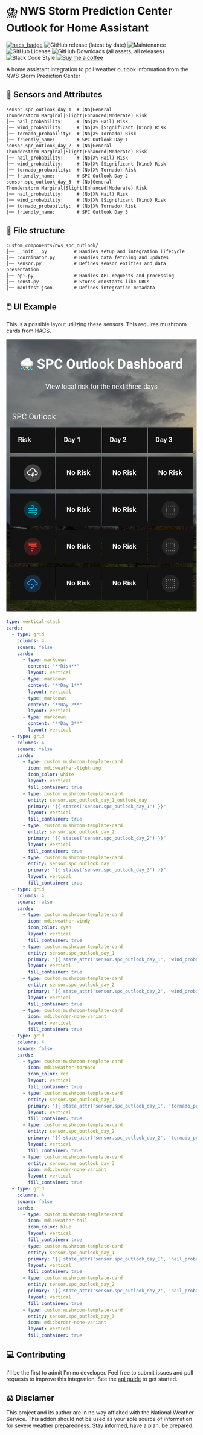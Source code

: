 # ⛈️ NWS Storm Prediction Center Outlook for Home Assistant

[![hacs_badge](https://img.shields.io/badge/HACS-Default-41BDF5.svg?style=for-the-badge)](https://github.com/hacs/integration)
![GitHub release (latest by date)](https://img.shields.io/github/v/release/sedward5/nws_spc_outlook?style=for-the-badge)
![Maintenance](https://img.shields.io/maintenance/yes/2025?style=for-the-badge)
![GitHub License](https://img.shields.io/github/license/sedward5/nws_spc_outlook?style=for-the-badge)
![GitHub Downloads (all assets, all releases)](https://img.shields.io/github/downloads/sedward5/nws_spc_outlook/total?style=for-the-badge)
![Black Code Style](https://img.shields.io/badge/code%20style-black-000000.svg?style=for-the-badge)
[![Buy me a coffee](https://img.shields.io/badge/buy_me_a_coffee-FFDD00?style=for-the-badge&logo=buy-me-a-coffee&logoColor=black)](https://buymeacoffee.com/sedward5)

A home assistant integration to poll weather outlook information from the NWS Storm Prediction Center

## 🔮 Sensors and Attributes

```None
sensor.spc_outlook_day_1  # (No|General Thunderstorm|Marginal|Slight|Enhanced|Moderate) Risk
│── hail_probability:     # (No|X% Hail) Risk
│── wind_probability:     # (No|X% [Significant ]Wind) Risk
│── tornado_probability:  # (No|X% Tornado) Risk
│── friendly_name:        # SPC Outlook Day 1
sensor.spc_outlook_day_2  # (No|General Thunderstorm|Marginal|Slight|Enhanced|Moderate) Risk
│── hail_probability:     # (No|X% Hail) Risk
│── wind_probability:     # (No|X% [Significant ]Wind) Risk
│── tornado_probability:  # (No|X% Tornado) Risk
│── friendly_name:        # SPC Outlook Day 2
sensor.spc_outlook_day_3  # (No|General Thunderstorm|Marginal|Slight|Enhanced|Moderate) Risk
│── hail_probability:     # (No|X% Hail) Risk
│── wind_probability:     # (No|X% [Significant ]Wind) Risk
│── tornado_probability:  # (No|X% Tornado) Risk
│── friendly_name:        # SPC Outlook Day 3
```

## 📁 File structure

```None
custom_components/nws_spc_outlook/
│── __init__.py          # Handles setup and integration lifecycle
│── coordinator.py       # Handles data fetching and updates
│── sensor.py            # Defines sensor entities and data presentation
│── api.py               # Handles API requests and processing
│── const.py             # Stores constants like URLs
│── manifest.json        # Defines integration metadata
```

## 🖱️ UI Example

This is a possible layout utilizing these sensors. This requires mushroom cards from HACS.

![Example Dashboard](spc_dashboard.jpeg)

```yaml
type: vertical-stack
cards:
  - type: grid
    columns: 4
    square: false
    cards:
      - type: markdown
        content: "**Risk**"
        layout: vertical
      - type: markdown
        content: "**Day 1**"
        layout: vertical
      - type: markdown
        content: "**Day 2**"
        layout: vertical
      - type: markdown
        content: "**Day 3**"
        layout: vertical
  - type: grid
    columns: 4
    square: false
    cards:
      - type: custom:mushroom-template-card
        icon: mdi:weather-lightning
        icon_color: white
        layout: vertical
        fill_container: true
      - type: custom:mushroom-template-card
        entity: sensor.spc_outlook_day_1_outlook_day
        primary: "{{ states('sensor.spc_outlook_day_1') }}"
        layout: vertical
        fill_container: true
      - type: custom:mushroom-template-card
        entity: sensor.spc_outlook_day_2
        primary: "{{ states('sensor.spc_outlook_day_2') }}"
        layout: vertical
        fill_container: true
      - type: custom:mushroom-template-card
        entity: sensor.spc_outlook_day_3
        primary: "{{ states('sensor.spc_outlook_day_3') }}"
        layout: vertical
        fill_container: true
  - type: grid
    columns: 4
    square: false
    cards:
      - type: custom:mushroom-template-card
        icon: mdi:weather-windy
        icon_color: cyan
        layout: vertical
        fill_container: true
      - type: custom:mushroom-template-card
        entity: sensor.spc_outlook_day_1
        primary: "{{ state_attr('sensor.spc_outlook_day_1', 'wind_probability') }}"
        layout: vertical
        fill_container: true
      - type: custom:mushroom-template-card
        entity: sensor.spc_outlook_day_2
        primary: "{{ state_attr('sensor.spc_outlook_day_2', 'wind_probability') }}"
        layout: vertical
        fill_container: true
      - type: custom:mushroom-template-card
        icon: mdi:border-none-variant
        layout: vertical
        fill_container: true
  - type: grid
    columns: 4
    square: false
    cards:
      - type: custom:mushroom-template-card
        icon: mdi:weather-tornado
        icon_color: red
        layout: vertical
        fill_container: true
      - type: custom:mushroom-template-card
        entity: sensor.spc_outlook_day_1
        primary: "{{ state_attr('sensor.spc_outlook_day_1', 'tornado_probability') }}"
        layout: vertical
        fill_container: true
      - type: custom:mushroom-template-card
        entity: sensor.spc_outlook_day_2
        primary: "{{ state_attr('sensor.spc_outlook_day_2', 'tornado_probability') }}"
        layout: vertical
        fill_container: true
      - type: custom:mushroom-template-card
        entity: sensor.nws_outlook_day_3
        icon: mdi:border-none-variant
        layout: vertical
        fill_container: true
  - type: grid
    columns: 4
    square: false
    cards:
      - type: custom:mushroom-template-card
        icon: mdi:weather-hail
        icon_color: blue
        layout: vertical
        fill_container: true
      - type: custom:mushroom-template-card
        entity: sensor.spc_outlook_day_1
        primary: "{{ state_attr('sensor.spc_outlook_day_1', 'hail_probability') }}"
        layout: vertical
        fill_container: true
      - type: custom:mushroom-template-card
        entity: sensor.spc_outlook_day_2
        primary: "{{ state_attr('sensor.spc_outlook_day_2', 'hail_probability') }}"
        layout: vertical
        fill_container: true
      - type: custom:mushroom-template-card
        entity: sensor.spc_outlook_day_3
        icon: mdi:border-none-variant
        layout: vertical
        fill_container: true
```

## 💻 Contributing

I'll be the first to admit I'm no developer. Feel free to submit issues and pull requests to improve this integration. See the [api guide](https://sedward5.github.io/nws_spc_outlook/nws_spc_outlook.html) to get started.

## ⚖️ Disclamer

This project and its author are in no way affialted with the National Weather Service. This addon should not be used as your sole source of information for severe weather preparedness. Stay informed, have a plan, be prepared.
